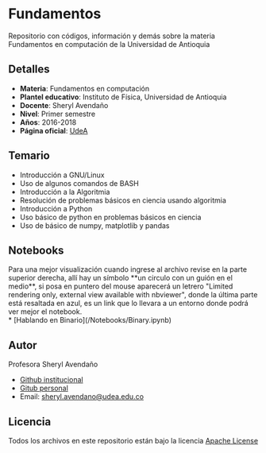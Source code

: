 # Fundamentos
Repositorio con códigos, información y demás sobre la materia Fundamentos en computación de la Universidad de Antioquia

## Detalles

* **Materia**: Fundamentos en computación
* **Plantel educativo**: Instituto de Física, Universidad de Antioquia
* **Docente**: Sheryl Avendaño
* **Nivel**: Primer semestre
* **Años**: 2016-2018
* **Página oficial**: [UdeA](http://www.udea.edu.co/wps/portal/udea/web/inicio/institucional/unidades-academicas/facultades/ciencias-exactas-naturales/institutos/instituto-fisica) 

## Temario

* Introducción a GNU/Linux
* Uso de algunos comandos de BASH
* Introducción a la Algoritmia
* Resolución de problemas básicos en ciencia usando algoritmia
* Introducción a Python
* Uso básico de python en problemas básicos en ciencia
* Uso de básico de numpy, matplotlib y pandas

## Notebooks
<div class="alert alert-block alert-info">
Para una mejor visualización cuando ingrese al archivo revise en la parte superior derecha, allí hay un símbolo **un circulo con un guión en el medio**, si posa en puntero del mouse aparecerá un letrero "Limited rendering only, external view available with nbviewer", donde la última parte está resaltada en azul, es un link que lo llevara a un entorno donde podrá ver mejor el notebook.
</div>
* [Hablando en Binario](/Notebooks/Binary.ipynb)

## Autor

Profesora Sheryl Avendaño 

* [Github institucional](https://github.com/SherylA)
* [Gitub personal](https://github.com/sherphys)
* Email: sheryl.avendano@udea.edu.co 

## Licencia

Todos los archivos en este repositorio están bajo la licencia [Apache License](/LICENSE)
